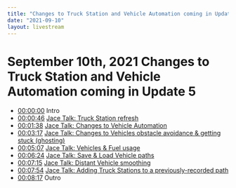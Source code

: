 ```yaml
---
title: "Changes to Truck Station and Vehicle Automation coming in Update 5"
date: "2021-09-10"
layout: livestream
---
```

# September 10th, 2021 Changes to Truck Station and Vehicle Automation coming in Update 5
* [00:00:00](https://youtu.be/kh3lVrBdjFE?t=0) Intro
* [00:00:46](https://youtu.be/kh3lVrBdjFE?t=46) [Jace Talk: Truck Station refresh](./transcriptions/yt-kh3lVrBdjFE,46.079366666666665,98.66523333333333.md)
* [00:01:38](https://youtu.be/kh3lVrBdjFE?t=98) [Jace Talk: Changes to Vehicle Automation](./transcriptions/yt-kh3lVrBdjFE,98.690775,197.4973.md)
* [00:03:17](https://youtu.be/kh3lVrBdjFE?t=197) [Jace Talk: Changes to Vehicles obstacle avoidance & getting stuck (ghosting)](./transcriptions/yt-kh3lVrBdjFE,197.53066666666666,307.94096666666667.md)
* [00:05:07](https://youtu.be/kh3lVrBdjFE?t=307) [Jace Talk: Vehicles & Fuel usage](./transcriptions/yt-kh3lVrBdjFE,307.97433333333333,384.95123333333333.md)
* [00:06:24](https://youtu.be/kh3lVrBdjFE?t=384) [Jace Talk: Save & Load Vehicle paths](./transcriptions/yt-kh3lVrBdjFE,384.9846,435.2348.md)
* [00:07:15](https://youtu.be/kh3lVrBdjFE?t=435) [Jace Talk: Distant Vehicle smoothing](./transcriptions/yt-kh3lVrBdjFE,435.2681666666667,474.60746666666665.md)
* [00:07:54](https://youtu.be/kh3lVrBdjFE?t=474) [Jace Talk: Adding Truck Stations to a previously-recorded path](./transcriptions/yt-kh3lVrBdjFE,474.6408333333333,497.2968.md)
* [00:08:17](https://youtu.be/kh3lVrBdjFE?t=497) Outro
